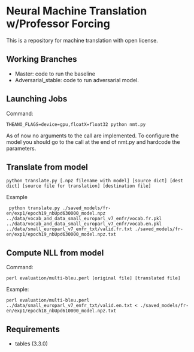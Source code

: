 # Neural Machine Translation w/Professor Forcing
This is a repository for machine translation with open license.

Working Branches
--------------
- Master: code to run the baseline
- Adversarial_stable: code to run adversarial model. 

Launching Jobs
--------------
Command:
```
THEANO_FLAGS=device=gpu,floatX=float32 python nmt.py
```
As of now no arguments to the call are implemented. To configure the model you should go to the call at the end of nmt.py and hardcode the parameters.

Translate from model
--------------
```
python translate.py [.npz filename with model] [source dict] [dest dict] [source file for translation] [destination file]
```
Example
```
 python translate.py ./saved_models/fr-en/exp1/epoch19_nbUpd630000_model.npz ../data/vocab_and_data_small_europarl_v7_enfr/vocab.fr.pkl ../data/vocab_and_data_small_europarl_v7_enfr/vocab.en.pkl ../data/small_europarl_v7_enfr_txt/valid.fr.txt ./saved_models/fr-en/exp1/epoch19_nbUpd630000_model.npz.txt
```
Compute NLL from model
--------------
Command:
```
perl evaluation/multi-bleu.perl [original file] [translated file]
```
Example:
```
perl evaluation/multi-bleu.perl ../data/small_europarl_v7_enfr_txt/valid.en.txt < ./saved_models/fr-en/exp1/epoch18_nbUpd610000_model.npz.txt 
```

Requirements
--------------

 * tables (3.3.0)
